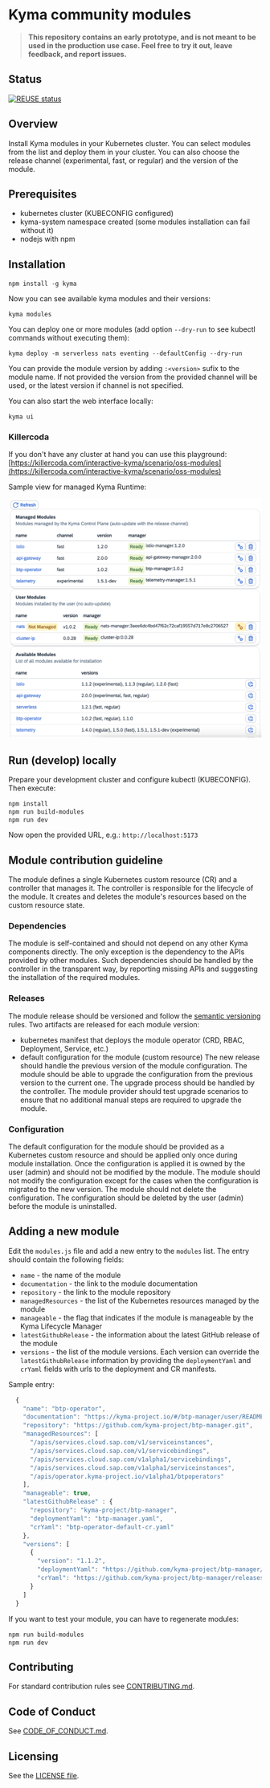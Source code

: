 # Kyma community modules

> **This repository contains an early prototype, and is not meant to be used in the production use case. Feel free to try it out, leave feedback, and report issues.**

## Status

[![REUSE status](https://api.reuse.software/badge/github.com/kyma-project/community-modules)](https://api.reuse.software/info/github.com/kyma-project/community-modules)

## Overview

Install Kyma modules in your Kubernetes cluster. You can select modules from the list and deploy them in your cluster. You can also choose the release channel (experimental, fast, or regular) and the version of the module.

## Prerequisites

- kubernetes cluster (KUBECONFIG configured)
- kyma-system namespace created (some modules installation can fail without it)
- nodejs with npm

## Installation

```
npm install -g kyma
```

Now you can see available kyma modules and their versions:

```
kyma modules
```

You can deploy one or more modules (add option `--dry-run` to see kubectl commands without executing them):

```
kyma deploy -m serverless nats eventing --defaultConfig --dry-run
```

You can provide the module version by adding `:<version>` sufix to the module name. If not provided the version from the provided channel will be used, or the latest version if channel is not specified.

You can also start the web interface locally:

```
kyma ui
```

### Killercoda

If you don't have any cluster at hand you can use this playground:
[https://killercoda.com/interactive-kyma/scenario/oss-modules](https://killercoda.com/interactive-kyma/scenario/oss-modules)

Sample view for managed Kyma Runtime:

![](modules-ui.png)

## Run (develop) locally

Prepare your development cluster and configure kubectl (KUBECONFIG). Then execute:

```
npm install
npm run build-modules
npm run dev
```

Now open the provided URL, e.g.: `http://localhost:5173`

## Module contribution guideline

The module defines a single Kubernetes custom resource (CR) and a controller that manages it. The controller is responsible for the lifecycle of the module. It creates and deletes the module's resources based on the custom resource state.

### Dependencies

The module is self-contained and should not depend on any other Kyma components directly. The only exception is the dependency to the APIs provided by other modules. Such dependencies should be handled by the controller in the transparent way, by reporting missing APIs and suggesting the installation of the required modules.

### Releases

The module release should be versioned and follow the [semantic versioning](https://semver.org/) rules. Two artifacts are released for each module version:

- kubernetes manifest that deploys the module operator (CRD, RBAC, Deployment, Service, etc.)
- default configuration for the module (custom resource)
The new release should handle the previous version of the module configuration. The module should be able to upgrade the configuration from the previous version to the current one. The upgrade process should be handled by the controller. The module provider should test upgrade scenarios to ensure that no additional manual steps are required to upgrade the module.

### Configuration

The default configuration for the module should be provided as a Kubernetes custom resource and should be applied only once during module installation. Once the configuration is applied it is owned by the user (admin) and should not be modified by the module. The module should not modify the configuration except for the cases when the configuration is migrated to the new version. The module should not delete the configuration. The configuration should be deleted by the user (admin) before the module is uninstalled.

## Adding a new module

Edit the `modules.js` file and add a new entry to the `modules` list. The entry should contain the following fields:

- `name` - the name of the module
- `documentation` - the link to the module documentation
- `repository` - the link to the module repository
- `managedResources` - the list of the Kubernetes resources managed by the module
- `manageable` - the flag that indicates if the module is manageable by the Kyma Lifecycle Manager
- `latestGithubRelease` - the information about the latest GitHub release of the module
- `versions` - the list of the module versions. Each version can override the `latestGithubRelease` information by providing the `deploymentYaml` and `crYaml` fields with urls to the deployment and CR manifests.

Sample entry:

```js
  {
    "name": "btp-operator",
    "documentation": "https://kyma-project.io/#/btp-manager/user/README",
    "repository": "https://github.com/kyma-project/btp-manager.git",
    "managedResources": [
      "/apis/services.cloud.sap.com/v1/serviceinstances",
      "/apis/services.cloud.sap.com/v1/servicebindings",
      "/apis/services.cloud.sap.com/v1alpha1/servicebindings",
      "/apis/services.cloud.sap.com/v1alpha1/serviceinstances",
      "/apis/operator.kyma-project.io/v1alpha1/btpoperators"
    ],
    "manageable": true,
    "latestGithubRelease" : {
      "repository": "kyma-project/btp-manager",
      "deploymentYaml": "btp-manager.yaml",
      "crYaml": "btp-operator-default-cr.yaml"
    },
    "versions": [
      {
        "version": "1.1.2",
        "deploymentYaml": "https://github.com/kyma-project/btp-manager/releases/download/1.1.2/btp-manager.yaml",
        "crYaml": "https://github.com/kyma-project/btp-manager/releases/download/1.1.2/btp-operator-default-cr.yaml",
      }
    ]
  }
```

If you want to test your module, you can have to regenerate modules:

```
npm run build-modules
npm run dev
```

## Contributing

For standard contribution rules see [CONTRIBUTING.md](CONTRIBUTING.md).

## Code of Conduct
<!--- mandatory section - do not change this! --->

See [CODE_OF_CONDUCT.md](CODE_OF_CONDUCT.md).

## Licensing
<!--- mandatory section - do not change this! --->

See the [LICENSE file](./LICENSE).
